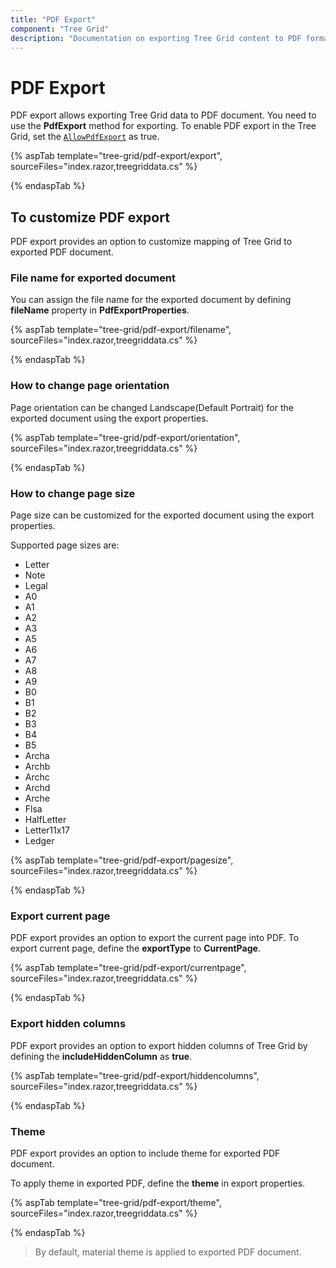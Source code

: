 ```yaml
---
title: "PDF Export"
component: "Tree Grid"
description: "Documentation on exporting Tree Grid content to PDF format and customizing the exported document with multi-export, headers and footers, and file name changes."
---
```


# PDF Export

PDF export allows exporting Tree Grid data to PDF document. You need to use the
 **PdfExport** method for exporting. To enable PDF export in the Tree Grid, set the [`AllowPdfExport`](https://help.syncfusion.com/cr/blazor/Syncfusion.Blazor~Syncfusion.Blazor.Grids.EjsGrid~AllowPdfExport.html) as true.

{% aspTab template="tree-grid/pdf-export/export", sourceFiles="index.razor,treegriddata.cs" %}

{% endaspTab %}

## To customize PDF export

PDF export provides an option to customize mapping of Tree Grid to exported PDF document.

### File name for exported document

You can assign the file name for the exported document by defining **fileName** property in **PdfExportProperties**.

{% aspTab template="tree-grid/pdf-export/filename", sourceFiles="index.razor,treegriddata.cs" %}

{% endaspTab %}

### How to change page orientation

Page orientation can be changed Landscape(Default Portrait) for the exported document using the export properties.

{% aspTab template="tree-grid/pdf-export/orientation", sourceFiles="index.razor,treegriddata.cs" %}

{% endaspTab %}

### How to change page size

Page size can be customized for the exported document using the export properties.

Supported page sizes are:

* Letter
* Note
* Legal
* A0
* A1
* A2
* A3
* A5
* A6
* A7
* A8
* A9
* B0
* B1
* B2
* B3
* B4
* B5
* Archa
* Archb
* Archc
* Archd
* Arche
* Flsa
* HalfLetter
* Letter11x17
* Ledger

{% aspTab template="tree-grid/pdf-export/pagesize", sourceFiles="index.razor,treegriddata.cs" %}

{% endaspTab %}

### Export current page

PDF export provides an option to export the current page into PDF. To export current page, define the **exportType** to **CurrentPage**.

{% aspTab template="tree-grid/pdf-export/currentpage", sourceFiles="index.razor,treegriddata.cs" %}

{% endaspTab %}

### Export hidden columns

PDF export provides an option to export hidden columns of Tree Grid by defining the **includeHiddenColumn** as **true**.

{% aspTab template="tree-grid/pdf-export/hiddencolumns", sourceFiles="index.razor,treegriddata.cs" %}

{% endaspTab %}

### Theme

PDF export provides an option to include theme for exported PDF document.

To apply theme in exported PDF, define the **theme** in export properties.

{% aspTab template="tree-grid/pdf-export/theme", sourceFiles="index.razor,treegriddata.cs" %}

{% endaspTab %}

> By default, material theme is applied to exported PDF document.

